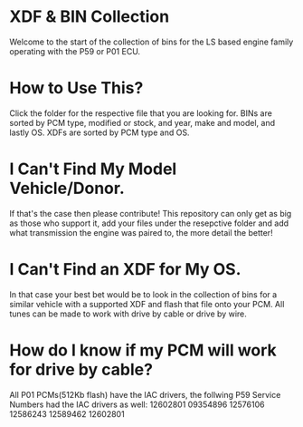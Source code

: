 # XDF & BIN Collection
  Welcome to the start of the collection of bins for the LS based engine family operating with the P59 or P01 ECU.
  # How to Use This?
  Click the folder for the respective file that you are looking for. BINs are sorted by PCM type, modified or stock, and year, make and model, and lastly OS. XDFs are sorted by PCM type and OS.
  # I Can't Find My Model Vehicle/Donor.
  If that's the case then please contribute! This repository can only get as big as those who support it, add your files under the resepctive folder and add what transmission the engine was paired to, the more detail the better!
  # I Can't Find an XDF for My OS.
  In that case your best bet would be to look in the collection of bins for a similar vehicle with a supported XDF and flash that file onto your PCM. All tunes can be made to work with drive by cable or drive by wire.
  # How do I know if my PCM will work for drive by cable?
  All P01 PCMs(512Kb flash) have the IAC drivers, the follwing P59 Service Numbers had the IAC drivers as well: 
  12602801
  09354896
  12576106
  12586243
  12589462
  12602801
 

